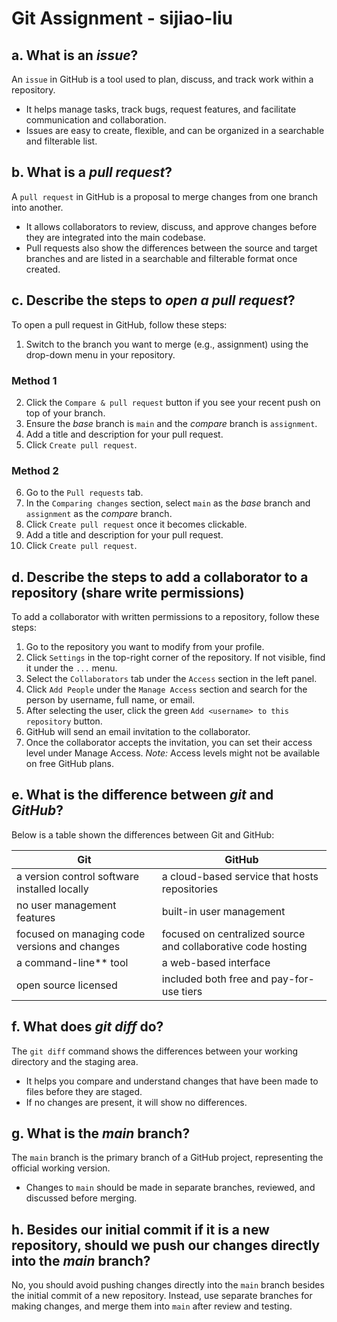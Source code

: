 # Git Assignment - sijiao-liu  

## a. What is an **_issue_**?
An `issue` in GitHub is a tool used to plan, discuss, and track work within a repository.  
- It helps manage tasks, track bugs, request features, and facilitate communication and collaboration.  
- Issues are easy to create, flexible, and can be organized in a searchable and filterable list.  


## b. What is a **_pull request_**?
A `pull request` in GitHub is a proposal to merge changes from one branch into another.  
- It allows collaborators to review, discuss, and approve changes before they are integrated into the main codebase. 
- Pull requests also show the differences between the source and target branches and are listed in a searchable and filterable format once created.


## c. Describe the steps to **_open a pull request_**?
To open a pull request in GitHub, follow these steps:  

1. Switch to the branch you want to merge (e.g., assignment) using the drop-down menu in your repository.  

### Method 1
2. Click the `Compare & pull request` button if you see your recent push on top of your branch.
3. Ensure the _base_ branch is `main` and the _compare_ branch is `assignment`.
4. Add a title and description for your pull request.
5. Click `Create pull request`.

### Method 2
6. Go to the `Pull requests` tab.
7. In the `Comparing changes` section, select `main` as the _base_ branch and `assignment` as the _compare_ branch.
8. Click `Create pull request` once it becomes clickable.
9. Add a title and description for your pull request.
10. Click `Create pull request`.


## d. Describe the steps to add a collaborator to a repository (share write permissions)
To add a collaborator with written permissions to a repository, follow these steps:  

1. Go to the repository you want to modify from your profile.
2. Click `Settings` in the top-right corner of the repository. If not visible, find it under the `...` menu.
3. Select the `Collaborators` tab under the `Access` section in the left panel.
4. Click `Add People` under the `Manage Access` section and search for the person by username, full name, or email.
5. After selecting the user, click the green `Add <username> to this repository` button.
6. GitHub will send an email invitation to the collaborator.
7. Once the collaborator accepts the invitation, you can set their access level under Manage Access.  _Note:_ Access levels might not be available on free GitHub plans.


## e. What is the difference between **_git_** and **_GitHub_**?
Below is a table shown the differences between Git and GitHub:  

|Git|GitHub|
|---|------|
|a version control software installed locally|a cloud-based service that hosts repositories|
|no user management features|built-in user management|
|focused on managing code versions and changes|focused on centralized source and collaborative code hosting|
|a command-line** tool|a web-based interface|
|open source licensed|included both free and pay-for-use tiers|


## f. What does **_git diff_** do?
The `git diff` command shows the differences between your working directory and the staging area.  
- It helps you compare and understand changes that have been made to files before they are staged. 
- If no changes are present, it will show no differences.


## g. What is the **_main_** branch?  
The `main` branch is the primary branch of a GitHub project, representing the official working version. 
- Changes to `main` should be made in separate branches, reviewed, and discussed before merging.


## h. Besides our initial commit if it is a new repository, should we push our changes directly into the **_main_** branch?
No, you should avoid pushing changes directly into the `main` branch besides the initial commit of a new repository. Instead, use separate branches for making changes, and merge them into `main` after review and testing.

